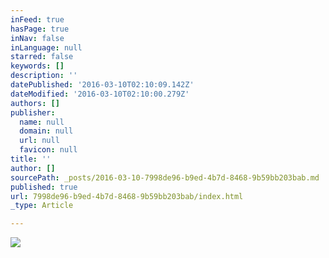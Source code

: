 ```yaml
---
inFeed: true
hasPage: true
inNav: false
inLanguage: null
starred: false
keywords: []
description: ''
datePublished: '2016-03-10T02:10:09.142Z'
dateModified: '2016-03-10T02:10:00.279Z'
authors: []
publisher:
  name: null
  domain: null
  url: null
  favicon: null
title: ''
author: []
sourcePath: _posts/2016-03-10-7998de96-b9ed-4b7d-8468-9b59bb203bab.md
published: true
url: 7998de96-b9ed-4b7d-8468-9b59bb203bab/index.html
_type: Article

---
```

![](https://the-grid-user-content.s3-us-west-2.amazonaws.com/340f3f99-61b5-45ce-ac06-f17aefadfbe1.jpg)